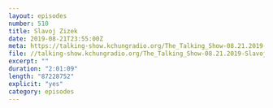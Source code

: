 ```yaml
---
layout: episodes
number: 510
title: Slavoj Zizek
date: 2019-08-21T23:55:00Z
meta: https://talking-show.kchungradio.org/The_Talking_Show-08.21.2019-Slavoj_Zizek.mp3
file: //talking-show.kchungradio.org/The_Talking_Show-08.21.2019-Slavoj_Zizek.mp3
excerpt: ""
duration: "2:01:09"
length: "87228752"
explicit: "yes"
category: episodes
---
```

